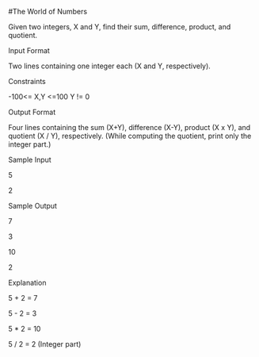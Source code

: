 #The World of Numbers

Given two integers, X and Y, find their sum, difference, product, and quotient.

Input Format

Two lines containing one integer each (X and Y, respectively).

Constraints

-100<= X,Y <=100
Y != 0 

Output Format

Four lines containing the sum (X+Y), difference (X-Y), product (X x Y), and quotient (X / Y), respectively. 
(While computing the quotient, print only the integer part.)

Sample Input


5

2

Sample Output

7

3

10

2

Explanation

5 + 2 = 7 

5 - 2 = 3 

5 * 2 = 10 

5 / 2 = 2 (Integer part)